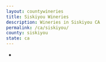 ```yaml
---
layout: countywineries
title: Siskiyou Wineries
description: Wineries in Siskiyou CA
permalink: /ca/siskiyou/
county: siskiyou
state: ca
---
```

-
